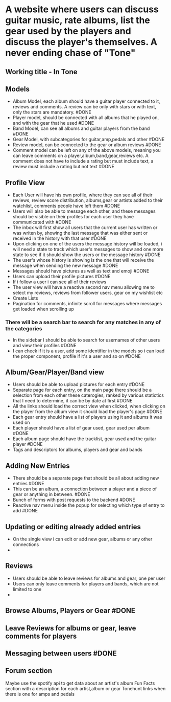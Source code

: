 
# A website where users can discuss guitar music, rate albums, list the gear used by the players and discuss the player's themselves. A never ending chase of "Tone"

## Working title - In Tone

## Models

- Album Model, each album should have a guitar player connected to it, reviews and comments. A review can be only with stars or with text, only the stars are mandatory. #DONE
- Player model, should be connected with all albums that he played on, and with the gear that he used #DONE
- Band Model, can see all albums and guitar players from the band #DONE
- Gear Model, with subcategories for guitar,amp,pedals and other #DONE
- Review model, can be connected to the gear or album reviews #DONE
- Comment model can be left on any of the above models, meaning you can leave comments on a player,album,band,gear,reviews etc. A comment does not have to include a rating but must include text, a review must include a rating but not text #DONE

## Profile View

- Each User will have his own profile, where they can see all of their reviews, review score distribution, albums,gear or artists added to their watchlist, comments people have left them #DONE
- Users will also be able to message each other, and these messages should be visible on their profiles for each user they have communicated with #DONE
- The inbox will first show all users that the current user has written or was writen by, showing the last message that was either sent or received in the history with that user #DONE
- Upon clicking on one of the users the message history will be loaded, i will need a state to track which user's messages to show and one more state to see if it should show the users or the message history #DONE
- The user's whose history is showing is the one that will receive the message when sending the new message #DONE
- Messages should have pictures as well as text and emoji #DONE
- Users can upload their profile pictures #DONE
- If i follow a user i can see all of their reviews
- The user view will have a reactive second nav menu allowing me to select my reviews, reviews from follower users, gear on my wishlist etc
- Create Lists
- Pagination for comments, infinite scroll for messages where messages get loaded when scrolling up

### There will be a search bar to search for any matches in any of the categories

- In the sidebar I should be able to search for usernames of other users and view their profiles #DONE
- I can check if it is a user, add some identifier in the models so i can load the proper component, profile if it's a user and so on #DONE

## Album/Gear/Player/Band view

- Users should be able to upload pictures for each entry #DONE 
- Separate page for each entry, on the main page there should be a selection from each other these caterogies, ranked by various statictics that I need to determine, it can be by date at first #DONE
- All the links should load the correct view when clicked, when clicking on the player from the album view it should load the player's page  #DONE
- Each gear entry should have a list of players using it and albums it was used on
- Each player should have a list of gear used, gear used per album #DONE 
- Each album page should have the tracklist, gear used and the guitar player #DONE 
- Tags and descriptors for albums, players and gear and bands

## Adding New Entries

- There should be a separate page that should be all about adding new entries #DONE 
- This can be an album, a connection between a player and a piece of gear or anything in between. #DONE 
- Bunch of forms with post requests to the backend #DONE 
- Reactive nav menu inside the popup for selecting which type of entry to add #DONE 

## Updating or editing already added entries
- On the single view i can edit or add new gear, albums or any other connections
- 
## Reviews
- Users should be able to leave reviews for albums and gear, one per user
- Users can only leave comments for players and bands, which are not limited to one
- 
## Browse Albums, Players or Gear #DONE

## Leave Reviews for albums or gear, leave comments for players

## Messaging between users #DONE

## Forum section

Maybe use the spotify api to get data about an artist's album
Fun Facts section with a description for each artist,album or gear
Tonehunt links when there is one for amps and pedals
